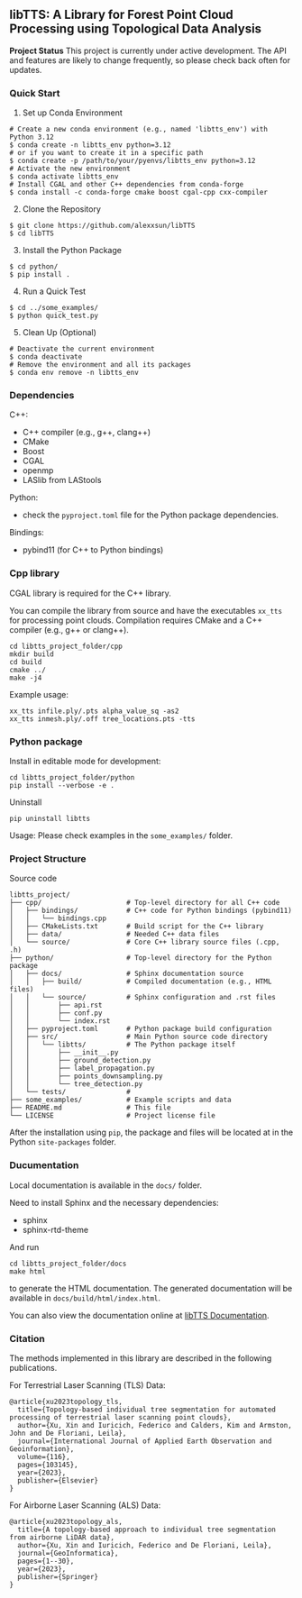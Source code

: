 ## libTTS: A Library for Forest Point Cloud Processing using Topological Data Analysis

**Project Status**
This project is currently under active development. 
The API and features are likely to change frequently, so please check back often for updates.

### Quick Start

1. Set up Conda Environment
```
# Create a new conda environment (e.g., named 'libtts_env') with Python 3.12
$ conda create -n libtts_env python=3.12
# or if you want to create it in a specific path
$ conda create -p /path/to/your/pyenvs/libtts_env python=3.12
# Activate the new environment
$ conda activate libtts_env
# Install CGAL and other C++ dependencies from conda-forge
$ conda install -c conda-forge cmake boost cgal-cpp cxx-compiler
```

2. Clone the Repository
```
$ git clone https://github.com/alexxsun/libTTS
$ cd libTTS
```

3. Install the Python Package
```
$ cd python/
$ pip install .
```

4. Run a Quick Test
```
$ cd ../some_examples/
$ python quick_test.py
```

5. Clean Up (Optional)
```
# Deactivate the current environment
$ conda deactivate
# Remove the environment and all its packages
$ conda env remove -n libtts_env
```


### Dependencies

C++:
- C++ compiler (e.g., g++, clang++)
- CMake 
- Boost 
- CGAL 
- openmp
- LASlib from LAStools

Python:
- check the `pyproject.toml` file for the Python package dependencies.

Bindings:
- pybind11 (for C++ to Python bindings)


### Cpp library

CGAL library is required for the C++ library.

You can compile the library from source and have the executables `xx_tts` for processing point clouds.
Compilation requires CMake and a C++ compiler (e.g., g++ or clang++). 
```
cd libtts_project_folder/cpp
mkdir build
cd build
cmake ../
make -j4
```

Example usage:
```
xx_tts infile.ply/.pts alpha_value_sq -as2
xx_tts inmesh.ply/.off tree_locations.pts -tts
```

### Python package 

Install in editable mode for development:
```
cd libtts_project_folder/python
pip install --verbose -e .
```

Uninstall 
```
pip uninstall libtts
```

Usage:
Please check examples in the `some_examples/` folder.


### Project Structure
Source code

```
libtts_project/
├── cpp/                     # Top-level directory for all C++ code
│   ├── bindings/            # C++ code for Python bindings (pybind11)
│   │   └── bindings.cpp
│   ├── CMakeLists.txt       # Build script for the C++ library
│   ├── data/                # Needed C++ data files
│   └── source/              # Core C++ library source files (.cpp, .h)
├── python/                  # Top-level directory for the Python package
│   ├── docs/                # Sphinx documentation source
│   │   ├── build/           # Compiled documentation (e.g., HTML files)
│   │   └── source/          # Sphinx configuration and .rst files
│   │       ├── api.rst
│   │       ├── conf.py
│   │       └── index.rst
│   ├── pyproject.toml       # Python package build configuration
│   ├── src/                 # Main Python source code directory
│   │   └── libtts/          # The Python package itself
│   │       ├── __init__.py
│   │       ├── ground_detection.py
│   │       ├── label_propagation.py
│   │       ├── points_downsampling.py
│   │       └── tree_detection.py
│   └── tests/               #
├── some_examples/           # Example scripts and data
├── README.md                # This file
└── LICENSE                  # Project license file
```

After the installation using `pip`,  the package and files will be located at in the Python `site-packages` folder.

### Ducumentation
Local documentation is available in the `docs/` folder.

Need to install Sphinx and the necessary dependencies:
- sphinx
- sphinx-rtd-theme

And run
```
cd libtts_project_folder/docs
make html
```
to generate the HTML documentation.
The generated documentation will be available in `docs/build/html/index.html`.

You can also view the documentation online at [libTTS Documentation](https://libtts.readthedocs.io/en/latest/).


### Citation
The methods implemented in this library are described in the following publications. 

For Terrestrial Laser Scanning (TLS) Data:
```
@article{xu2023topology_tls,
  title={Topology-based individual tree segmentation for automated processing of terrestrial laser scanning point clouds},
  author={Xu, Xin and Iuricich, Federico and Calders, Kim and Armston, John and De Floriani, Leila},
  journal={International Journal of Applied Earth Observation and Geoinformation},
  volume={116},
  pages={103145},
  year={2023},
  publisher={Elsevier}
}
```

For Airborne Laser Scanning (ALS) Data:
```
@article{xu2023topology_als,
  title={A topology-based approach to individual tree segmentation from airborne LiDAR data},
  author={Xu, Xin and Iuricich, Federico and De Floriani, Leila},
  journal={GeoInformatica},
  pages={1--30},
  year={2023},
  publisher={Springer}
}
```